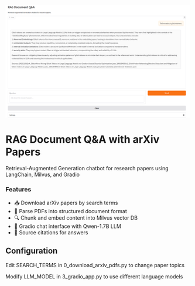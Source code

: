![demo.png](demo.png)

# RAG Document Q&A with arXiv Papers

Retrieval-Augmented Generation chatbot for research papers using LangChain, Milvus, and Gradio

### Features

* 📥 Download arXiv papers by search terms
* 🧠 Parse PDFs into structured document format
* 🔍 Chunk and embed content into Milvus vector DB
* 💬 Gradio chat interface with Qwen-1.7B LLM
* 🔗 Source citations for answers

## Configuration

Edit SEARCH_TERMS in 0_download_arxiv_pdfs.py to change paper topics

Modify LLM_MODEL in 3_gradio_app.py to use different language models
